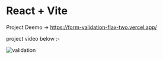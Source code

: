 # React + Vite

Project Deemo -> https://form-validation-flax-two.vercel.app/

project video below :-


![validation](https://github.com/user-attachments/assets/a434960c-9258-4ce1-ba25-a4bd78db7873)
